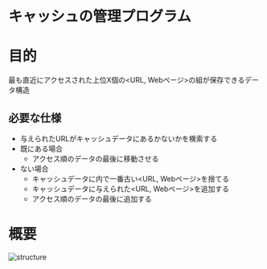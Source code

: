 # キャッシュの管理プログラム

# 目的
最も直近にアクセスされた上位X個の<URL, Webページ>の組が保存できるデータ構造
## 必要な仕様
* 与えられたURLがキャッシュデータにあるかないかを検索する
* 既にある場合
	* アクセス順のデータの最後に移動させる
* ない場合
	* キャッシュデータに内で一番古い<URL, Webページ>を捨てる
	* キャッシュデータに与えられた<URL, Webページ>を追加する
	* アクセス順のデータの最後に追加する

# 概要
![structure](https://github.com/ayumiohno/step/tree/main/02_data_structure1/problem3and4/structure.png?raw=true)